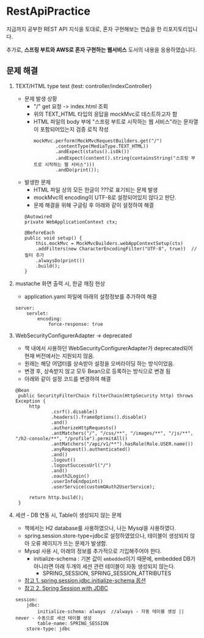 # RestApiPractice

지금까지 공부한 REST API 지식을 토대로, 혼자 구현해보는 연습을 한 리포지토리입니다.

추가로, **스프링 부트와 AWS로 혼자 구현하는 웹서비스** 도서의 내용을 응용하였습니다.

## 문제 해결
1. TEXT/HTML type test (test: controller/indexController)
    - 문제 발생 상황
      - "/" get 요청 -> index.html 조회
      - 위의 TEXT_HTML 타입의 응답을 mockMvc로 테스트하고자 함
      - HTML 파일의 body 부에 "스프링 부트로 시작하는 웹 서비스"라는 문자열이 포함되어있는지 검증 로직 작성
        ```       
        mockMvc.perform(MockMvcRequestBuilders.get("/")
                .contentType(MediaType.TEXT_HTML))
                .andExpect(status().isOk())
                .andExpect(content().string(containsString("스프링 부트로 시작하는 웹 서비스")))
                .andDo(print());
        ```
    - 발생한 문제
      - HTML 파일 상의 모든 한글이 ???로 표기되는 문제 발생
      - mockMvc의 encoding이 UTF-8로 설정되어있지 않다고 판단.
      - 문제 해결을 위해 구글링 후 아래와 같이 설정하여 해결
      ```    
      @Autowired
      private WebApplicationContext ctx;
      
      @BeforeEach
      public void setup() {
          this.mockMvc = MockMvcBuilders.webAppContextSetup(ctx)
          .addFilters(new CharacterEncodingFilter("UTF-8", true))  // 필터 추가
          .alwaysDo(print())
          .build();
      }
      ```
2. mustache 화면 출력 시, 한글 깨짐 현상
   - application.yaml 파일에 아래의 설정정보를 추가하여 해결
   ```
   server:
       servlet:
           encoding:
               force-response: true
   ```
   
3. WebSecurityConfigurerAdapter -> deprecated
   - 책 내에서 사용하던 WebSecurityConfigurerAdapter가 deprecated되어 현재 버전에서는 지원되지 않음.
   - 원래는 해당 어댑터를 상속받아 설정을 오버라이딩 하는 방식이었음.
   - 변경 후, 상속받지 않고 모두 Bean으로 등록하는 방식으로 변경 됨
   - 아래와 같이 설정 코드를 변경하여 해결
   ```    
   @Bean
    public SecurityFilterChain filterChain(HttpSecurity http) throws Exception {
        http
                .csrf().disable()
                .headers().frameOptions().disable()
                .and()
                .authorizeHttpRequests()
                .antMatchers("/", "/css/**", "/images/**", "/js/**", "/h2-console/**", "/profile").permitAll()
                .antMatchers("/api/v1/**").hasRole(Role.USER.name())
                .anyRequest().authenticated()
                .and()
                .logout()
                .logoutSuccessUrl("/")
                .and()
                .oauth2Login()
                .userInfoEndpoint()
                .userService(customOAuth2UserService);

        return http.build();
    }
   ```
   
4. 세션 - DB 연동 시, Table이 생성되지 않는 문제
   - 책에서는 H2 database를 사용하였으나, 나는 Mysql을 사용하였다.
   - spring.session.store-type=jdbc로 설정하였었으나, 테이블이 생성되지 않아 오류 페이지가 뜨는 문제가 발생함.
   - Mysql 사용 시, 아래의 정보를 추가적으로 기입해주어야 한다. 
     - initialize-schema : 기본 값이 `embedded`이기 때문에, embedded DB가 아니라면 아래 두개의 세션 관련 테이블이 자동 생성되지 않는다.
       - SPRING_SESSION, SPRING_SESSION_ATTRIBUTES
   - [참고 1. spring.session.jdbc.initialize-schema 옵션](https://smpark1020.tistory.com/212)
   - [참고 2. Spring Session with JDBC](https://www.javadevjournal.com/spring/spring-session-with-jdbc/)
   ```  
   session:
       jdbc:
           initialize-schema: always  //always - 자동 테이블 생성 || never - 수동으로 세션 테이블 생성
           table-name: SPRING_SESSION
       store-type: jdbc
   ```